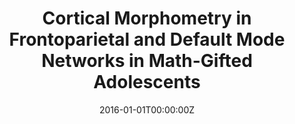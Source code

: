 ---
title: "Cortical Morphometry in Frontoparietal and Default Mode Networks in Math-Gifted Adolescents"
authors:
- Francisco J. Navas Sánchez
- Susana Carmona
- Yasser Alemán Gómez
- Javier Sánchez González
- Juan Guzmán de Villoria
- Carolina Franco
- Olalla Robles
- Celso Arango
- Manuel Desco
date: "2016-01-01T00:00:00Z"
doi: ""
publishDate: "2016-01-01T00:00:00Z"
publication_types: ["2"]
publication: "In *Human Brain Mapping*"
tags:
- Others
featured: false
links:
- name: Link
  url: https://pubmed.ncbi.nlm.nih.gov/26917433/
---